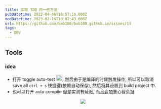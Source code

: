 ```yaml
---
title: 实现 TDD 的一些方法
pubDatetime: 2022-04-06T16:57:26.000Z
modDatetime: 2023-02-16T10:07:43.000Z
url: https://github.com/bxb100/bxb100.github.io/issues/14
tags:
  - DEV
---
```


## Tools

### idea

- 打开 toggle auto-test <img src="https://user-images.githubusercontent.com/20685961/162027045-d3259d53-70d2-4e48-8e0c-f3a992e180e5.png" width="20" height="20">, 然后由于是编译的时候触发操作, 所以可以取消 save all `ctrl + s` 快捷键(依赖自动保存), 然后将其设置到 build project 中.
- 也可以打开 auto compile 但是实测有延迟, 而且会加重心智负担

<p align="center">
<img src="https://user-images.githubusercontent.com/20685961/162026667-654a24f6-8065-430e-aeaa-0b26fc59ab4b.png" >
</p>
